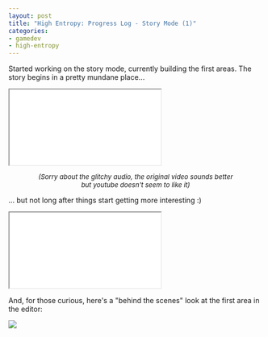 ```yaml
---
layout: post
title: "High Entropy: Progress Log - Story Mode (1)"
categories:
- gamedev
- high-entropy
---
```


<p>Started working on the story mode, currently building the first areas. The story begins in a pretty mundane place...</p>
<div class="iframe-container">
<iframe allowfullscreen src="//www.youtube.com/embed/9TVdVUOGn_Q"></iframe>
</div>
<p style="font-size: small;text-align: center;"><em>(Sorry about the glitchy audio, the original video sounds better<br>but youtube doesn't seem to like it)</em><br></p>
<p>... but not long after things start getting more interesting :)</p>
<div class="iframe-container">
<iframe allowfullscreen src="//www.youtube.com/embed/H79iWS0EmPQ"></iframe>
</div>
<p>And, for those curious, here's a "behind the scenes" look at the first area in the editor:</p>
<p><img src="https://img.itch.zone/aW1nLzIxODkzNjQuanBn/original/1j0eEu.jpg"><br></p>


